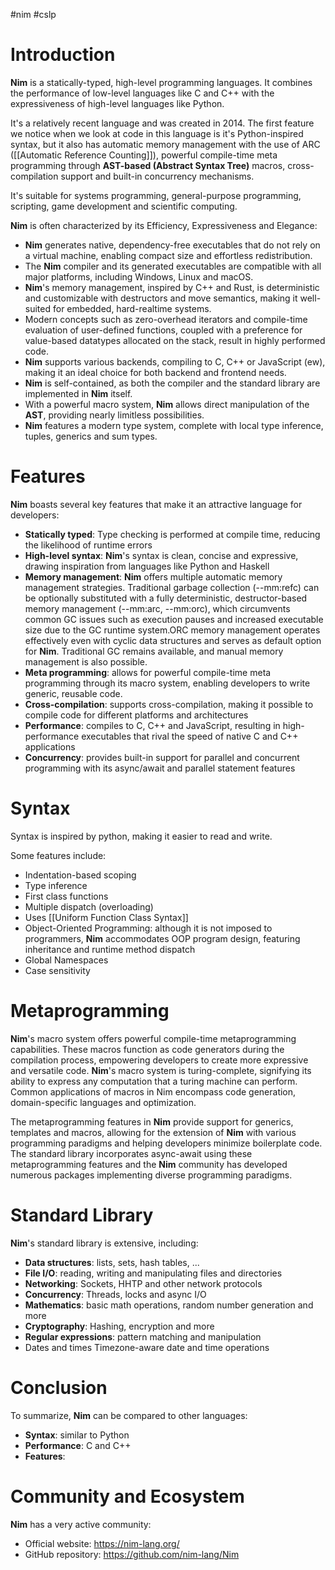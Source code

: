 #nim #cslp

# Introduction

**Nim** is a statically-typed, high-level programming languages. 
It combines the performance of low-level languages like C and C++ with the expressiveness of high-level languages like Python.

It's a relatively recent language and was created in 2014.
The first feature we notice when we look at code in this language is it's Python-inspired syntax, but it also has automatic memory management with the use of ARC ([[Automatic Reference Counting]]), powerful compile-time meta programming through **AST-based (Abstract Syntax Tree)** macros, cross-compilation support and built-in concurrency mechanisms.

It's suitable for systems programming, general-purpose programming, scripting, game development and scientific computing.

**Nim** is often characterized by its Efficiency, Expressiveness and Elegance:
- **Nim** generates native, dependency-free executables that do not rely on a virtual machine, enabling compact size and effortless redistribution.
- The **Nim** compiler and its generated executables are compatible with all major platforms, including Windows, Linux and macOS.
- **Nim**'s memory management, inspired by C++ and Rust, is deterministic and customizable with destructors and move semantics, making it well-suited for embedded, hard-realtime systems.
- Modern concepts such as zero-overhead iterators and compile-time evaluation of user-defined functions, coupled with a preference for value-based datatypes allocated on the stack, result in highly performed code.
- **Nim** supports various backends, compiling to C, C++ or JavaScript (ew), making it an ideal choice for both backend and frontend needs.
- **Nim** is self-contained, as both the compiler and the standard library are implemented in **Nim** itself.
- With a powerful macro system, **Nim** allows direct manipulation of the **AST**, providing nearly limitless possibilities.
- **Nim** features a modern type system, complete with local type inference, tuples, generics and sum types.

# Features

**Nim** boasts several key features that make it an attractive language for developers:
- **Statically typed**: Type checking is performed at compile time, reducing the likelihood of runtime errors
- **High-level syntax**: **Nim**'s syntax is clean, concise and expressive, drawing inspiration from languages like Python and Haskell
- **Memory management**: **Nim** offers multiple automatic memory management strategies. Traditional garbage collection (--mm:refc) can be optionally substituted with a fully deterministic, destructor-based memory management (--mm:arc, --mm:orc), which circumvents common GC issues such as execution pauses and increased executable size due to the GC runtime system.ORC memory management operates effectively even with cyclic data structures and serves as default option for **Nim**. Traditional GC remains available, and manual memory management is also possible.
- **Meta programming**: allows for powerful compile-time meta programming through its macro system, enabling developers to write generic, reusable code.
- **Cross-compilation**: supports cross-compilation, making it possible to compile code for different platforms and architectures
- **Performance**: compiles to C, C++ and JavaScript, resulting in high-performance executables that rival the speed of native C and C++ applications
- **Concurrency**: provides built-in support for parallel and concurrent programming with its async/await and parallel statement features

# Syntax

Syntax is inspired by python, making it easier to read and write.

Some features include:
- Indentation-based scoping
- Type inference
- First class functions
- Multiple dispatch (overloading)
- Uses [[Uniform Function Class Syntax]]
- Object-Oriented Programming: although it is not imposed to programmers, **Nim** accommodates OOP program design, featuring inheritance and runtime method dispatch
- Global Namespaces
- Case sensitivity

# Metaprogramming

**Nim**'s macro system offers powerful compile-time metaprogramming capabilities. 
These macros function as code generators during the compilation process, empowering developers to create more expressive and versatile code. 
**Nim**'s macro system is turing-complete, signifying its ability to express any computation that a turing machine can perform. Common applications of macros in Nim encompass code generation, domain-specific languages and optimization.

The metaprogramming features in **Nim** provide support for generics, templates and macros, allowing for the extension of **Nim** with various programming paradigms and helping developers minimize boilerplate code.
The standard library incorporates async-await using these metaprogramming features and the **Nim** community has developed numerous packages implementing diverse programming paradigms.

# Standard Library

**Nim**'s standard library is extensive, including:
- **Data structures**: lists, sets, hash tables, ...
- **File I/O**: reading, writing and manipulating files and directories
- **Networking**: Sockets, HHTP and other network protocols
- **Concurrency**: Threads, locks and async I/O
- **Mathematics**: basic math operations, random number generation and more
- **Cryptography**: Hashing, encryption and more
- **Regular expressions**: pattern matching and manipulation
- Dates and times Timezone-aware date and time operations

# Conclusion

To summarize, **Nim** can be compared to other languages:
- **Syntax**: similar to Python
- **Performance**: C and C++
- **Features**: 

# Community and Ecosystem

**Nim** has a very active community:

- Official website: https://nim-lang.org/
- GitHub repository: https://github.com/nim-lang/Nim
